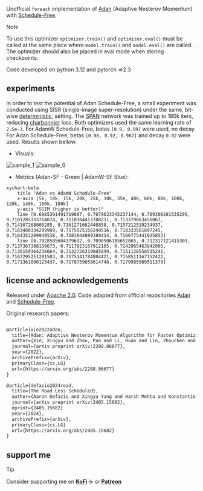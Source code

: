Unofficial `foreach` implementation of [Adan](https://github.com/sail-sg/Adan) (Adaptive Nesterov Momentum) with [Schedule-Free](https://github.com/facebookresearch/schedule_free). 

> [!NOTE]
> To use this optimizer `optimizer.train()` and `optimizer.eval()` must be called at the same place where `model.train()` and `model.eval()` are called. The optimizer should also be placed in eval mode when storing checkpoints.

Code developed on python 3.12 and pytorch =>2.3

## experiments

In order to test the potential of Adan Schedule-Free, a small experiment was conducted using SISR (single-image super-resolution) under the same, bit-wise [deterministic](https://pytorch.org/docs/stable/generated/torch.use_deterministic_algorithms.html), setting. The [SPAN](https://github.com/hongyuanyu/SPAN) network was trained up to 180k iters, reducing [charbonnier](https://github.com/muslll/neosr/blob/master/neosr/losses/basic_loss.py#L133) loss. Both optimizers used the same learning rate of `2.5e-3`. For AdamW Schedule-Free, betas `[0.9, 0.99]` were used, no decay. For Adan Schedule-Free, betas `[0.98, 0.92, 0.987]` and decay `0.02` were used. Results shown bellow.

- Visuals:

![sample_1](https://private-user-images.githubusercontent.com/132400428/338906704-ff1c913e-6eca-4013-aa7a-c43314ff0a7d.png?jwt=eyJhbGciOiJIUzI1NiIsInR5cCI6IkpXVCJ9.eyJpc3MiOiJnaXRodWIuY29tIiwiYXVkIjoicmF3LmdpdGh1YnVzZXJjb250ZW50LmNvbSIsImtleSI6ImtleTUiLCJleHAiOjE3MTgxODQ2NTYsIm5iZiI6MTcxODE4NDM1NiwicGF0aCI6Ii8xMzI0MDA0MjgvMzM4OTA2NzA0LWZmMWM5MTNlLTZlY2EtNDAxMy1hYTdhLWM0MzMxNGZmMGE3ZC5wbmc_WC1BbXotQWxnb3JpdGhtPUFXUzQtSE1BQy1TSEEyNTYmWC1BbXotQ3JlZGVudGlhbD1BS0lBVkNPRFlMU0E1M1BRSzRaQSUyRjIwMjQwNjEyJTJGdXMtZWFzdC0xJTJGczMlMkZhd3M0X3JlcXVlc3QmWC1BbXotRGF0ZT0yMDI0MDYxMlQwOTI1NTZaJlgtQW16LUV4cGlyZXM9MzAwJlgtQW16LVNpZ25hdHVyZT0yNTkwMWJjNzJiMjY1MzRhMDMwYjBjZDMwNjgxYTg2MzQ5OTY4ZTA0YTg2NDRlNDVmYjkyZjdiYzJlNTEzMTA5JlgtQW16LVNpZ25lZEhlYWRlcnM9aG9zdCZhY3Rvcl9pZD0wJmtleV9pZD0wJnJlcG9faWQ9MCJ9.0XvgrxfiK--6T9Fd1BmS3lUxAeWotuK4prme8UnOjr4)
![sample_0](https://private-user-images.githubusercontent.com/132400428/338906690-1099ebd9-80be-40b7-a322-f57be6d63857.png?jwt=eyJhbGciOiJIUzI1NiIsInR5cCI6IkpXVCJ9.eyJpc3MiOiJnaXRodWIuY29tIiwiYXVkIjoicmF3LmdpdGh1YnVzZXJjb250ZW50LmNvbSIsImtleSI6ImtleTUiLCJleHAiOjE3MTgxODQ2NTYsIm5iZiI6MTcxODE4NDM1NiwicGF0aCI6Ii8xMzI0MDA0MjgvMzM4OTA2NjkwLTEwOTllYmQ5LTgwYmUtNDBiNy1hMzIyLWY1N2JlNmQ2Mzg1Ny5wbmc_WC1BbXotQWxnb3JpdGhtPUFXUzQtSE1BQy1TSEEyNTYmWC1BbXotQ3JlZGVudGlhbD1BS0lBVkNPRFlMU0E1M1BRSzRaQSUyRjIwMjQwNjEyJTJGdXMtZWFzdC0xJTJGczMlMkZhd3M0X3JlcXVlc3QmWC1BbXotRGF0ZT0yMDI0MDYxMlQwOTI1NTZaJlgtQW16LUV4cGlyZXM9MzAwJlgtQW16LVNpZ25hdHVyZT1iM2VhMDYyNTUzM2ViNmVmMGQxY2RiOTEyNzMxOWU4M2IzZTQ2NjZhZmE3ZjVhMWQ0OTg0OTJiMzhlZmFkZmIzJlgtQW16LVNpZ25lZEhlYWRlcnM9aG9zdCZhY3Rvcl9pZD0wJmtleV9pZD0wJnJlcG9faWQ9MCJ9.3UWSBmkHa9AgoRmG3YM02aY_syGHDk1fPod8dYplAZ8)

- Metrics (Adan-SF - Green | AdamW-SF Blue):
```mermaid
xychart-beta
    title "Adan vs AdamW Schedule-Free"
    x-axis [5k, 10k, 15k, 20k, 25k, 30k, 35k, 40k, 60k, 80k, 100k, 120k, 140k, 160k, 180k]
    y-axis "SSIM (higher is better)"
    line [0.6985391491719667, 0.7079623345237144, 0.709300201535295, 0.7101285333764074, 0.7110304413788211, 0.713379663456067, 0.714167268005285, 0.7161271662440858, 0.7157212519234937, 0.7163480334299989, 0.7175525168240516, 0.718333561897245, 0.7164353289949538, 0.7183044089380414, 0.7166775441925853]
    line [0.7028505604379692, 0.7098506185652865, 0.712317121415303, 0.7137367388139673, 0.7117023167912105, 0.7142965463942005, 0.7138159364238664, 0.7132726319085899, 0.7151120558535241, 0.7167295251201583, 0.7175141784804421, 0.7158511167152422, 0.7171361890123437, 0.7178759658614748, 0.7179985009511379]

```

## license and acknowledgements

Released under [Apache 2.0](https://github.com/muslll/adan_schedule_free/license). Code adapted from official repositories [Adan](https://github.com/sail-sg/Adan) and [Schedule-Free](https://github.com/facebookresearch/schedule_free).

Original research papers:
```tex

@article{xie2022adan,
  title={Adan: Adaptive Nesterov Momentum Algorithm for Faster Optimizing Deep Models},
  author={Xie, Xingyu and Zhou, Pan and Li, Huan and Lin, Zhouchen and Yan, Shuicheng},
  journal={arXiv preprint arXiv:2208.06677},
  year={2022},
  archivePrefix={arXiv},
  primaryClass={cs.LG}
  url={https://arxiv.org/abs/2208.06677}
}

@article{defazio2024road,
  title={The Road Less Scheduled},
  author={Aaron Defazio and Xingyu Yang and Harsh Mehta and Konstantin Mishchenko and Ahmed Khaled and Ashok Cutkosky},
  journal={arXiv preprint arXiv:2405.15682},
  eprint={2405.15682}
  year={2024},
  archivePrefix={arXiv},
  primaryClass={cs.LG}
  url={https://arxiv.org/abs/2405.15682}
}
```

## support me

> [!TIP]
> Consider supporting me on [**KoFi**](https://ko-fi.com/muslll) &#9749; or [**Patreon**](https://www.patreon.com/neosr)
